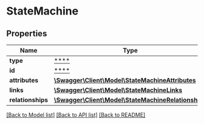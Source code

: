 # StateMachine

## Properties
Name | Type | Description | Notes
------------ | ------------- | ------------- | -------------
**type** | [****](.md) |  | [optional] 
**id** | [****](.md) |  | [optional] 
**attributes** | [**\Swagger\Client\Model\StateMachineAttributes**](StateMachineAttributes.md) |  | [optional] 
**links** | [**\Swagger\Client\Model\StateMachineLinks**](StateMachineLinks.md) |  | [optional] 
**relationships** | [**\Swagger\Client\Model\StateMachineRelationships**](StateMachineRelationships.md) |  | [optional] 

[[Back to Model list]](../../README.md#documentation-for-models) [[Back to API list]](../../README.md#documentation-for-api-endpoints) [[Back to README]](../../README.md)

